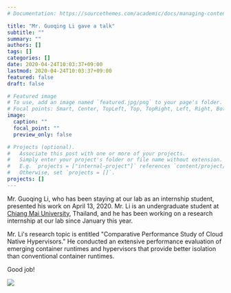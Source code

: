 ```yaml
---
# Documentation: https://sourcethemes.com/academic/docs/managing-content/

title: "Mr. Guoqing Li gave a talk"
subtitle: ""
summary: ""
authors: []
tags: []
categories: []
date: 2020-04-24T10:03:37+09:00
lastmod: 2020-04-24T10:03:37+09:00
featured: false
draft: false

# Featured image
# To use, add an image named `featured.jpg/png` to your page's folder.
# Focal points: Smart, Center, TopLeft, Top, TopRight, Left, Right, BottomLeft, Bottom, BottomRight.
image:
  caption: ""
  focal_point: ""
  preview_only: false

# Projects (optional).
#   Associate this post with one or more of your projects.
#   Simply enter your project's folder or file name without extension.
#   E.g. `projects = ["internal-project"]` references `content/project/deep-learning/index.md`.
#   Otherwise, set `projects = []`.
projects: []
---
```


Mr. Guoqing Li, who has been staying at our lab as an internship student,
presented his work on April 13, 2020. Mr. Li is an undergraduate student at
[Chiang Mai University](https://www.cmu.ac.th/en/), Thailand, and he has been
working on a research internship at our lab since January this year.

Mr. Li's research topic is entitled "Comparative Performance Study of Cloud
Native Hypervisors." He conducted an extensive performance evaluation of
emerging container runtimes and hypervisors that provide better isolation than
conventional container runtimes.

Good job!

![](1.png)
